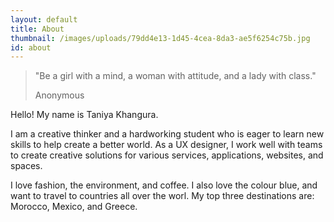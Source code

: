 ```yaml
---
layout: default
title: About
thumbnail: /images/uploads/79dd4e13-1d45-4cea-8da3-ae5f6254c75b.jpg
id: about
---
```


<blockquote class="blockquote text-center">
  <p class="mb-0">"Be a girl with a mind, a woman with attitude, and a lady with class."</p>
  <footer class="blockquote-footer">Anonymous</footer>
</blockquote>

<p class="text-info">Hello! My name is Taniya Khangura.</p>

<p class="text-primary">I am a creative thinker and a hardworking student who is eager to learn new skills to help create a better world. As a UX designer, I work well with teams to create creative solutions for various services, applications, websites, and spaces.

I love fashion, the environment, and coffee. I also love the colour blue, and want to travel to countries all over the worl. My top three destinations are: Morocco, Mexico, and Greece. </p>

<div>
<img src class="icon">
